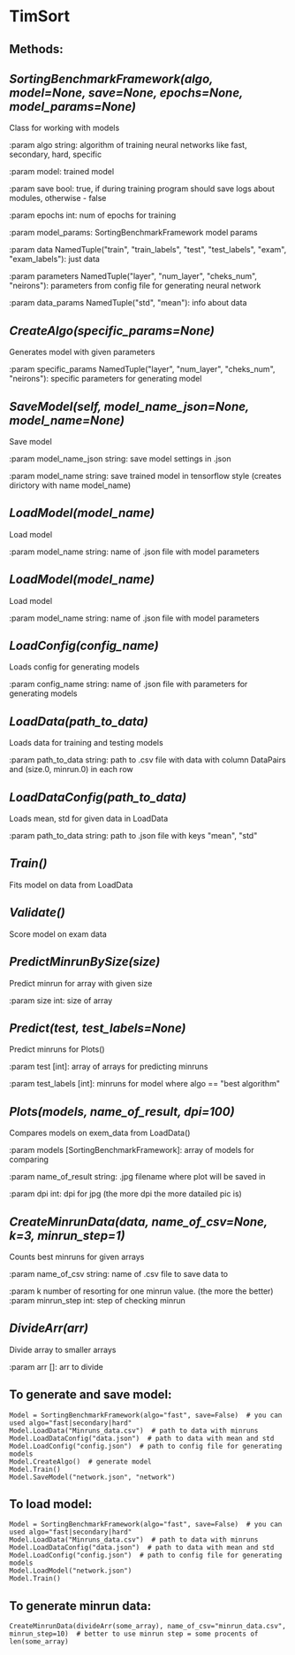 # TimSort

## Methods:

## *SortingBenchmarkFramework(algo, model=None, save=None, epochs=None, model_params=None)*
Class for working with models

:param algo string: algorithm of training neural networks like fast, secondary, hard, specific

:param model: trained model

:param save bool: true, if during training program should save logs about modules, 
                                                           otherwise - false

:param epochs int: num of epochs for training

:param model_params: SortingBenchmarkFramework model params

:param data NamedTuple("train", "train_labels", "test",
                        "test_labels", "exam", "exam_labels"): just data

:param parameters NamedTuple("layer", "num_layer", "cheks_num", "neirons"): 
                             parameters from config file for generating neural network

:param data_params NamedTuple("std", "mean"): info about data


## *CreateAlgo(specific_params=None)*
Generates model with given parameters

:param specific_params NamedTuple("layer", "num_layer", "cheks_num", "neirons"):
                                            specific parameters for generating model


## *SaveModel(self, model_name_json=None, model_name=None)*
Save model

:param model_name_json string: save model settings in .json

:param model_name string: save trained model in tensorflow style 
                   (creates dirictory with name model_name)


## *LoadModel(model_name)*
Load model

:param model_name string: name of .json file with model parameters


## *LoadModel(model_name)*
Load model

:param model_name string: name of .json file with model parameters

## *LoadConfig(config_name)*
Loads config for generating models

:param config_name string: name of .json file with parameters for generating models


## *LoadData(path_to_data)*
Loads data for training and testing models

:param path_to_data string: path to .csv file with data with column DataPairs and 
                            (size.0, minrun.0) in each row


## *LoadDataConfig(path_to_data)*
Loads mean, std for given data in LoadData

:param path_to_data string: path to .json file with keys "mean", "std"


## *Train()*
Fits model on data from LoadData


## *Validate()*
Score model on exam data


## *PredictMinrunBySize(size)*
Predict minrun for array with given size

:param size int: size of array


## *Predict(test, test_labels=None)*
Predict minruns for Plots()

:param test [int]: array of arrays for predicting minruns

:param test_labels [int]: minruns for model where algo == "best algorithm"


## *Plots(models, name_of_result, dpi=100)*
Compares models on exem_data from LoadData()

:param models [SortingBenchmarkFramework]: array of models for comparing

:param name_of_result string: .jpg filename where plot will be saved in

:param dpi int: dpi for jpg (the more dpi the more datailed pic is)


## *CreateMinrunData(data, name_of_csv=None, k=3, minrun_step=1)*
Counts best minruns for given arrays

:param name_of_csv string: name of .csv file to save data to

:param k number of resorting for one minrun value. (the more the better)
:param minrun_step int: step of checking minrun


## *DivideArr(arr)*
Divide array to smaller arrays

:param arr []: arr to divide



## To generate and save model:

```
Model = SortingBenchmarkFramework(algo="fast", save=False)  # you can used algo="fast|secondary|hard"
Model.LoadData("Minruns_data.csv")  # path to data with minruns
Model.LoadDataConfig("data.json")  # path to data with mean and std
Model.LoadConfig("config.json")  # path to config file for generating models
Model.CreateAlgo()  # generate model
Model.Train()
Model.SaveModel("network.json", "network")
```

## To load model:

```
Model = SortingBenchmarkFramework(algo="fast", save=False)  # you can used algo="fast|secondary|hard"
Model.LoadData("Minruns_data.csv")  # path to data with minruns
Model.LoadDataConfig("data.json")  # path to data with mean and std
Model.LoadConfig("config.json")  # path to config file for generating models
Model.LoadModel("network.json") 
Model.Train()
```

## To generate minrun data:

```
CreateMinrunData(divideArr(some_array), name_of_csv="minrun_data.csv", minrun_step=10)  # better to use minrun step = some procents of len(some_array)
```
